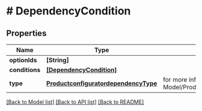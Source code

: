 # # DependencyCondition


## Properties


Name | Type | Description | Notes
------------ | ------------- | ------------- | -------------
**optionIds**| **[String]** |   | [optional]
**conditions**| [**[DependencyCondition]**](DependencyCondition.md) |   | [optional]
**type**| [**ProductconfiguratordependencyType**](ProductconfiguratordependencyType.md) |  for more information please, see Model/ProductconfiguratordependencyType.php  | [optional]


[[Back to Model list]](../../README.md#models) [[Back to API list]](../../README.md#endpoints) [[Back to README]](../../README.md)